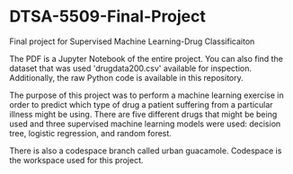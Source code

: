 # DTSA-5509-Final-Project
Final project for Supervised Machine Learning-Drug Classificaiton


The PDF is a Jupyter Notebook of the entire project.  You can also find the dataset that was used 'drugdata200.csv' available for inspection.  
Additionally, the raw Python code is available in this repository.


The purpose of this project was to perform a machine learning exercise in order to predict which type of drug a patient suffering from a particular illness might be using.
There are five different drugs that might be being used and three supervised machine learning models were used: decision tree, logistic regression, and random forest.  

There is also a codespace branch called urban guacamole.  Codespace is the workspace used for this project.  

